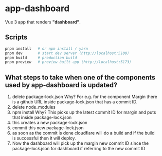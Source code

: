 # app-dashboard

Vue 3 app that renders **"dashboard"**.

## Scripts
```bash
pnpm install   # or npm install / yarn
pnpm dev       # start dev server (http://localhost:5100)
pnpm build     # production build
pnpm preview   # preview built app (http://localhost:5173)
```
## What steps to take when one of the components used by app-dashboard is updated?
1. delete package-lock.json Why? For e.g. for the component Margin there is a github URL inside package-lock.json that has a commit ID.
2. delete node_modules
3. npm install Why? This picks up the latest commit ID for margin and puts that inside package-lock.json
4. this creates a new package-lock.json
5. commit this new package-lock.json
6. as soon as the commit is done cloudflare will do a build and if the build is successful then it will deploy.
7. Now the dashboard will pick up the margin new commit ID since the package-lock.json for dashboard if referring to the new commit ID

